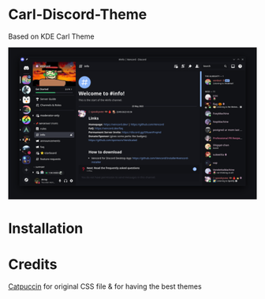 # Carl-Discord-Theme
Based on KDE Carl Theme

![Image](final1.png?raw=true "Final1")

# Installation

# Credits
[Catpuccin](https://github.com/catppuccin) for original CSS file & for having the best themes
